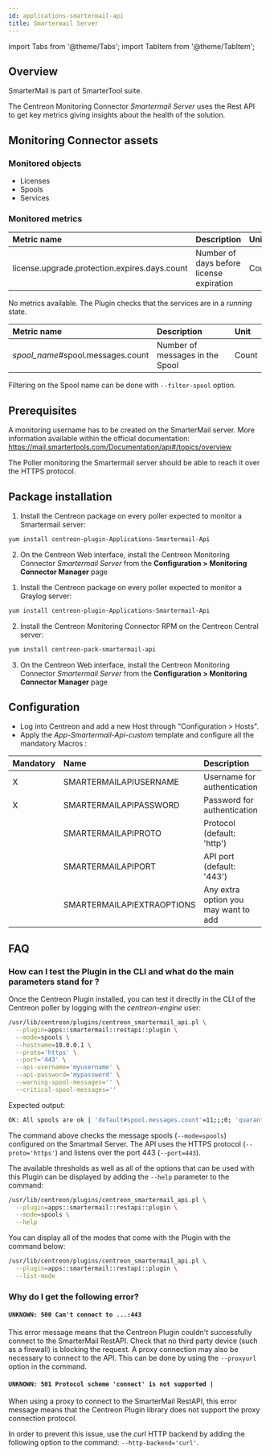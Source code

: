 ```yaml
---
id: applications-smartermail-api
title: Smartermail Server
---
```

import Tabs from '@theme/Tabs';
import TabItem from '@theme/TabItem';


## Overview

SmarterMail is part of SmarterTool suite. 

The Centreon Monitoring Connector *Smartermail Server* uses the Rest API to get key metrics
giving insights about the health of the solution.

## Monitoring Connector assets

### Monitored objects

* Licenses
* Spools
* Services 

### Monitored metrics

<Tabs groupId="sync">
<TabItem value="Licenses" label="Licenses">

| Metric name                                    | Description                                | Unit   |
| :--------------------------------------------- | :----------------------------------------- | :----- |
| license.upgrade.protection.expires.days.count  | Number of days before license expiration   | Count  |

</TabItem>
<TabItem value="Services" label="Services">

No metrics available. The Plugin checks that the services are in a *running* state. 

</TabItem>
<TabItem value="Spools" label="Spools">

| Metric name                        | Description                       | Unit   |
| :--------------------------------- | :-------------------------------- | :----- |
| *spool_name*#spool.messages.count  | Number of messages in the Spool   | Count  |

Filtering on the Spool name can be done with `--filter-spool` option. 

</TabItem>
</Tabs>

## Prerequisites

A monitoring username has to be created on the SmarterMail server. More information available 
within the official documentation: https://mail.smartertools.com/Documentation/api#/topics/overview 

The Poller monitoring the Smartermail server should be able to reach it over the 
HTTPS protocol. 

## Package installation

<Tabs groupId="sync">
<TabItem value="Online License" label="Online License">

1. Install the Centreon package on every poller expected to monitor a Smartermail server:

```bash
yum install centreon-plugin-Applications-Smartermail-Api
```

2. On the Centreon Web interface, install the Centreon Monitoring Connector *Smartermail Server* from the **Configuration > Monitoring Connector Manager** page

</TabItem>
<TabItem value="Offline License" label="Offline License">

1. Install the Centreon package on every poller expected to monitor a Graylog server:

```bash
yum install centreon-plugin-Applications-Smartermail-Api
```

2. Install the Centreon Monitoring Connector RPM on the Centreon Central server:

```bash
yum install centreon-pack-smartermail-api
```

3. On the Centreon Web interface, install the Centreon Monitoring Connector *Smartermail Server* from the **Configuration > Monitoring Connector Manager** page

</TabItem>
</Tabs>

## Configuration

* Log into Centreon and add a new Host through "Configuration > Hosts".
* Apply the *App-Smartermail-Api-custom* template and configure all the mandatory Macros :

| Mandatory | Name                       | Description                           |
| :-------- | :------------------------- | :------------------------------------ |
| X         | SMARTERMAILAPIUSERNAME     | Username for authentication           |
| X         | SMARTERMAILAPIPASSWORD     | Password for authentication           | 
|           | SMARTERMAILAPIPROTO        | Protocol (default: 'http')            |
|           | SMARTERMAILAPIPORT         | API port (default: '443')             |
|           | SMARTERMAILAPIEXTRAOPTIONS | Any extra option you may want to add  |

## FAQ

### How can I test the Plugin in the CLI and what do the main parameters stand for ?

Once the Centreon Plugin installed, you can test it directly in the CLI of the
Centreon poller by logging with the *centreon-engine* user:

```bash
/usr/lib/centreon/plugins/centreon_smartermail_api.pl \
  --plugin=apps::smartermail::restapi::plugin \
  --mode=spools \
  --hostname=10.0.0.1 \
  --proto='https' \
  --port='443' \
  --api-username='myusername' \
  --api-password='mypassword' \
  --warning-spool-messages='' \
  --critical-spool-messages=''
```

Expected output:

```bash
OK: All spools are ok | 'default#spool.messages.count'=11;;;0; 'quarantine_limit#spool.messages.count'=5000;;;0; 'spam#spool.messages.count'=0;;;0; 'spool_limit#spool.messages.count'=50000;;;0; 'throttledDomains#spool.messages.count'=0;;;0; 'throttledMailingLists#spool.messages.count'=0;;;0; 'throttledUsers#spool.messages.count'=0;;;0; 'virus#spool.messages.count'=0;;;0; 'waiting#spool.messages.count'=3;;;0;
```

The command above checks the message spools (`--mode=spools`) configured on the Smartmail Server. The API uses the HTTPS 
protocol (`--proto='https'`) and listens over the port 443 (`--port=443`). 

The available thresholds as well as all of the options that can be used with
this Plugin can be displayed by adding the `--help` parameter to the 
command:

```bash
/usr/lib/centreon/plugins/centreon_smartermail_api.pl \
  --plugin=apps::smartermail::restapi::plugin \
  --mode=spools \
  --help
```

You can display all of the modes that come with the Plugin with the command
below:

```bash
/usr/lib/centreon/plugins/centreon_smartermail_api.pl \
  --plugin=apps::smartermail::restapi::plugin \
  --list-mode
```

### Why do I get the following error?

#### `UNKNOWN: 500 Can't connect to ...:443`

This error message means that the Centreon Plugin couldn't successfully connect
to the SmarterMail RestAPI. Check that no third party device
(such as a firewall) is blocking the request. A proxy connection may also be 
necessary to connect to the API. This can be done by using the `--proxyurl`
option in the command.

#### `UNKNOWN: 501 Protocol scheme 'connect' is not supported |`

When using a proxy to connect to the SmarterMail RestAPI, this error
message means that the Centreon Plugin library does not support the proxy
connection protocol.

In order to prevent this issue, use the *curl* HTTP backend by adding the
following option to the command: `--http-backend='curl'`.